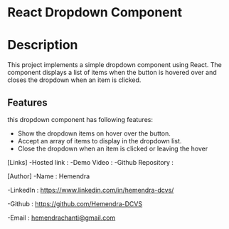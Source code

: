 # React Dropdown Component

# Description
This project implements a simple dropdown component using React. The component displays a list of items when the button is hovered over and closes the dropdown when an item is clicked.

## Features

this dropdown component has following features:
- Show the dropdown items on hover over the button.
- Accept an array of items to display in the dropdown list.
- Close the dropdown when an item is clicked or leaving the hover

[Links]
-Hosted link :  -Demo Video :  -Github Repository : 

[Author]
-Name : Hemendra

-LinkedIn : https://www.linkedin.com/in/hemendra-dcvs/

-Github : https://github.com/Hemendra-DCVS

-Email : hemendrachanti@gmail.com